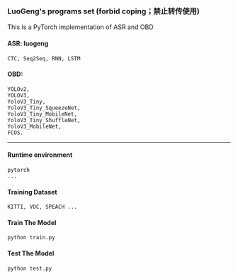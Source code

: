 ### LuoGeng's programs set (forbid coping；禁止转传使用)
This is a PyTorch implementation of ASR and OBD
#### ASR: luogeng
    CTC, Seq2Seq, RNN, LSTM
#### OBD:
    YOLOv2, 
    YOLOV3, 
    YoloV3_Tiny, 
    YoloV3_Tiny_SqueezeNet, 
    YoloV3_Tiny_MobileNet,
    YoloV3_Tiny_ShuffleNet,
    YoloV3_MobileNet,
    FCOS.
---

#### Runtime environment
```
pytorch
...
```

#### Training Dataset
```
KITTI, VOC, SPEACH ...
```

#### Train The Model
```
python train.py
```
#### Test The Model
```
python test.py
```


